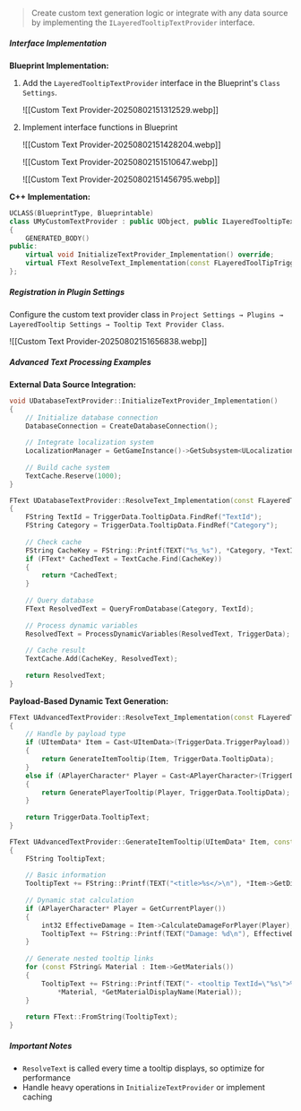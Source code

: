 > Create custom text generation logic or integrate with any data source by implementing the `ILayeredTooltipTextProvider` interface.

##### Interface Implementation

**Blueprint Implementation:**

1. Add the `LayeredTooltipTextProvider` interface in the Blueprint's `Class Settings`. 
   
   ![[Custom Text Provider-20250802151312529.webp]]
   
2. Implement interface functions in Blueprint 
   
   ![[Custom Text Provider-20250802151428204.webp]] 
   
   ![[Custom Text Provider-20250802151510647.webp]] 
   
   ![[Custom Text Provider-20250802151456795.webp]]
   

**C++ Implementation:**

```cpp
UCLASS(BlueprintType, Blueprintable)
class UMyCustomTextProvider : public UObject, public ILayeredTooltipTextProvider
{
    GENERATED_BODY()
public:
    virtual void InitializeTextProvider_Implementation() override;
    virtual FText ResolveText_Implementation(const FLayeredToolTipTriggerData& TriggerData) override;
};
```

##### Registration in Plugin Settings

Configure the custom text provider class in `Project Settings → Plugins → LayeredTooltip Settings → Tooltip Text Provider Class`. 

![[Custom Text Provider-20250802151656838.webp]]

##### Advanced Text Processing Examples

**External Data Source Integration:**

```cpp
void UDatabaseTextProvider::InitializeTextProvider_Implementation()
{
    // Initialize database connection
    DatabaseConnection = CreateDatabaseConnection();
    
    // Integrate localization system
    LocalizationManager = GetGameInstance()->GetSubsystem<ULocalizationSubsystem>();
    
    // Build cache system
    TextCache.Reserve(1000);
}

FText UDatabaseTextProvider::ResolveText_Implementation(const FLayeredToolTipTriggerData& TriggerData)
{
    FString TextId = TriggerData.TooltipData.FindRef("TextId");
    FString Category = TriggerData.TooltipData.FindRef("Category");
    
    // Check cache
    FString CacheKey = FString::Printf(TEXT("%s_%s"), *Category, *TextId);
    if (FText* CachedText = TextCache.Find(CacheKey))
    {
        return *CachedText;
    }
    
    // Query database
    FText ResolvedText = QueryFromDatabase(Category, TextId);
    
    // Process dynamic variables
    ResolvedText = ProcessDynamicVariables(ResolvedText, TriggerData);
    
    // Cache result
    TextCache.Add(CacheKey, ResolvedText);
    
    return ResolvedText;
}
```

**Payload-Based Dynamic Text Generation:**

```cpp
FText UAdvancedTextProvider::ResolveText_Implementation(const FLayeredToolTipTriggerData& TriggerData)
{
    // Handle by payload type
    if (UItemData* Item = Cast<UItemData>(TriggerData.TriggerPayload))
    {
        return GenerateItemTooltip(Item, TriggerData.TooltipData);
    }
    else if (APlayerCharacter* Player = Cast<APlayerCharacter>(TriggerData.TriggerPayload))
    {
        return GeneratePlayerTooltip(Player, TriggerData.TooltipData);
    }
    
    return TriggerData.TooltipText;
}

FText UAdvancedTextProvider::GenerateItemTooltip(UItemData* Item, const TMap<FString, FString>& Metadata)
{
    FString TooltipText;
    
    // Basic information
    TooltipText += FString::Printf(TEXT("<title>%s</>\n"), *Item->GetDisplayName());
    
    // Dynamic stat calculation
    if (APlayerCharacter* Player = GetCurrentPlayer())
    {
        int32 EffectiveDamage = Item->CalculateDamageForPlayer(Player);
        TooltipText += FString::Printf(TEXT("Damage: %d\n"), EffectiveDamage);
    }
    
    // Generate nested tooltip links
    for (const FString& Material : Item->GetMaterials())
    {
        TooltipText += FString::Printf(TEXT("- <tooltip TextId=\"%s\">%s</>\n"), 
            *Material, *GetMaterialDisplayName(Material));
    }
    
    return FText::FromString(TooltipText);
}
```

##### Important Notes

- `ResolveText` is called every time a tooltip displays, so optimize for performance
- Handle heavy operations in `InitializeTextProvider` or implement caching